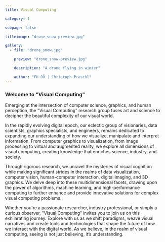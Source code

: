 ```yaml
---
title: Visual Computing

category: 1

subpage: false

titleimage: "drone_snow-preview.jpg"

gallery:
  - file: "drone_snow.jpg"

    preview: "drone_snow-preview.jpg"

    description: "A drone flying in winter"

    author: "FH OÖ | Christoph Praschl"
---
```


### Welcome to "Visual Computing"

Emerging at the intersection of computer science, graphics, and human perception, the "Visual Computing" research group fuses art and science to decipher the beautiful complexity of our visual world.

In the rapidly evolving digital epoch, our eclectic group of visionaries, data scientists, graphics specialists, and engineers, remains dedicated to expanding our understanding of how we visualize, manipulate and interpret information. From computer graphics to visualization, from image processing to virtual and augmented reality, we explore all dimensions of visual computing, creating knowledge that enriches science, industry, and society.

Through rigorous research, we unravel the mysteries of visual cognition while making significant strides in the realms of data visualization, computer vision, human-computer interaction, digital imaging, and 3D graphics. We delve deep into these multidimensional facets, drawing upon the power of algorithms, machine learning, and high-performance computing to further enhance and provide innovative solutions for complex visual computing problems.

Whether you're a passionate researcher, industry professional, or simply a curious observer, "Visual Computing" invites you to join us on this exhilarating journey. Explore with us as we shift paradigms, weave visual narratives and create tools and technologies that shape the future of how we interact with the digital world. As we believe, in the realm of visual computing, seeing is not just believing, it’s understanding.
